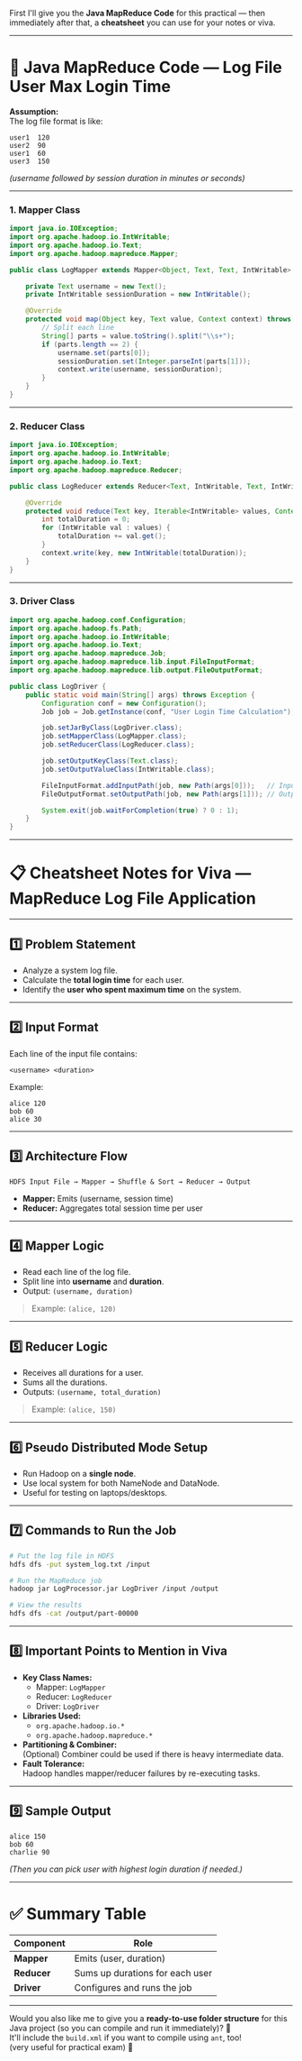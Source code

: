First I'll give you the **Java MapReduce Code** for this practical — then immediately after that, a **cheatsheet** you can use for your notes or viva.  

---

# 📜 **Java MapReduce Code — Log File User Max Login Time**

**Assumption:**  
The log file format is like:  
```
user1  120
user2  90
user1  60
user3  150
```
*(username followed by session duration in minutes or seconds)*

---

### **1. Mapper Class**

```java
import java.io.IOException;
import org.apache.hadoop.io.IntWritable;
import org.apache.hadoop.io.Text;
import org.apache.hadoop.mapreduce.Mapper;

public class LogMapper extends Mapper<Object, Text, Text, IntWritable> {

    private Text username = new Text();
    private IntWritable sessionDuration = new IntWritable();

    @Override
    protected void map(Object key, Text value, Context context) throws IOException, InterruptedException {
        // Split each line
        String[] parts = value.toString().split("\\s+");
        if (parts.length == 2) {
            username.set(parts[0]);
            sessionDuration.set(Integer.parseInt(parts[1]));
            context.write(username, sessionDuration);
        }
    }
}
```

---

### **2. Reducer Class**

```java
import java.io.IOException;
import org.apache.hadoop.io.IntWritable;
import org.apache.hadoop.io.Text;
import org.apache.hadoop.mapreduce.Reducer;

public class LogReducer extends Reducer<Text, IntWritable, Text, IntWritable> {

    @Override
    protected void reduce(Text key, Iterable<IntWritable> values, Context context) throws IOException, InterruptedException {
        int totalDuration = 0;
        for (IntWritable val : values) {
            totalDuration += val.get();
        }
        context.write(key, new IntWritable(totalDuration));
    }
}
```

---

### **3. Driver Class**

```java
import org.apache.hadoop.conf.Configuration;
import org.apache.hadoop.fs.Path;
import org.apache.hadoop.io.IntWritable;
import org.apache.hadoop.io.Text;
import org.apache.hadoop.mapreduce.Job;
import org.apache.hadoop.mapreduce.lib.input.FileInputFormat;
import org.apache.hadoop.mapreduce.lib.output.FileOutputFormat;

public class LogDriver {
    public static void main(String[] args) throws Exception {
        Configuration conf = new Configuration();
        Job job = Job.getInstance(conf, "User Login Time Calculation");

        job.setJarByClass(LogDriver.class);
        job.setMapperClass(LogMapper.class);
        job.setReducerClass(LogReducer.class);

        job.setOutputKeyClass(Text.class);
        job.setOutputValueClass(IntWritable.class);

        FileInputFormat.addInputPath(job, new Path(args[0]));   // Input file path
        FileOutputFormat.setOutputPath(job, new Path(args[1])); // Output directory path

        System.exit(job.waitForCompletion(true) ? 0 : 1);
    }
}
```

---

# 📋 **Cheatsheet Notes for Viva — MapReduce Log File Application**

---

## 1️⃣ **Problem Statement**
- Analyze a system log file.
- Calculate the **total login time** for each user.
- Identify the **user who spent maximum time** on the system.

---

## 2️⃣ **Input Format**
Each line of the input file contains:
```
<username> <duration>
```
Example:
```
alice 120
bob 60
alice 30
```

---

## 3️⃣ **Architecture Flow**
```
HDFS Input File → Mapper → Shuffle & Sort → Reducer → Output
```
- **Mapper:** Emits (username, session time)
- **Reducer:** Aggregates total session time per user

---

## 4️⃣ **Mapper Logic**
- Read each line of the log file.
- Split line into **username** and **duration**.
- Output: `(username, duration)`

> Example: `(alice, 120)`

---

## 5️⃣ **Reducer Logic**
- Receives all durations for a user.
- Sums all the durations.
- Outputs: `(username, total_duration)`

> Example: `(alice, 150)`

---

## 6️⃣ **Pseudo Distributed Mode Setup**
- Run Hadoop on a **single node**.
- Use local system for both NameNode and DataNode.
- Useful for testing on laptops/desktops.

---

## 7️⃣ **Commands to Run the Job**

```bash
# Put the log file in HDFS
hdfs dfs -put system_log.txt /input

# Run the MapReduce job
hadoop jar LogProcessor.jar LogDriver /input /output

# View the results
hdfs dfs -cat /output/part-00000
```

---

## 8️⃣ **Important Points to Mention in Viva**
- **Key Class Names:**  
  - Mapper: `LogMapper`
  - Reducer: `LogReducer`
  - Driver: `LogDriver`
- **Libraries Used:**  
  - `org.apache.hadoop.io.*`
  - `org.apache.hadoop.mapreduce.*`
- **Partitioning & Combiner:**  
  (Optional) Combiner could be used if there is heavy intermediate data.
- **Fault Tolerance:**  
  Hadoop handles mapper/reducer failures by re-executing tasks.

---

## 9️⃣ **Sample Output**
```
alice 150
bob 60
charlie 90
```
*(Then you can pick user with highest login duration if needed.)*

---

# ✅ **Summary Table**

| **Component** | **Role**                          |
|---------------|------------------------------------|
| **Mapper**    | Emits (user, duration)             |
| **Reducer**   | Sums up durations for each user    |
| **Driver**    | Configures and runs the job        |

---

Would you also like me to give you a **ready-to-use folder structure** for this Java project (so you can compile and run it immediately)? 🚀  
It'll include the `build.xml` if you want to compile using `ant`, too!  
(very useful for practical exam) 📁
